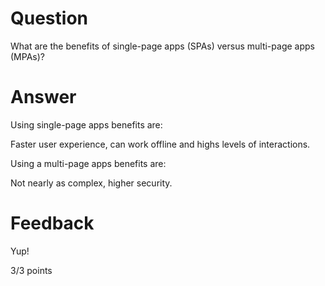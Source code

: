 # Question

What are the benefits of single-page apps (SPAs) versus multi-page apps (MPAs)?

# Answer

Using single-page apps benefits are:

Faster user experience, can work offline and highs levels of interactions.

Using a multi-page apps benefits are:

Not nearly as complex, higher security.

# Feedback

Yup!

3/3 points